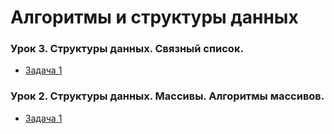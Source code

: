 # Алгоритмы и структуры данных

### Урок 3. Структуры данных. Связный список.

* [Задача 1](https://github.com/PDV-geekbrains/Algorithms-and-data-structures/blob/master/task_03_01.java)

### Урок 2. Структуры данных. Массивы. Алгоритмы массивов.

* [Задача 1](https://github.com/PDV-geekbrains/Algorithms-and-data-structures/blob/master/task_02_01.java)